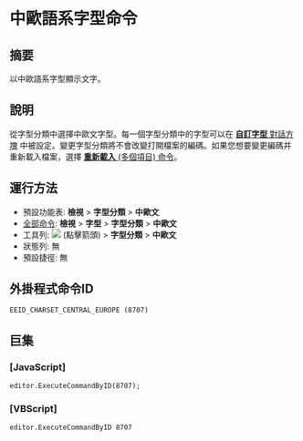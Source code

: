 # 中歐語系字型命令

## 摘要

以中歐語系字型顯示文字。

## 說明

從字型分類中選擇中歐文字型。每一個字型分類中的字型可以在 [**自訂字型** 對話方塊](../../dlg/properties/font/index) 中被設定。變更字型分類將不會改變打開檔案的編碼。如果您想要變更編碼并重新載入檔案，選擇 [**重新載入** (多個項目) 命令](../file/file_reload_defined)。

## 運行方法

- 預設功能表: **檢視** \> **字型分類** \> **中歐文**
- [全部命令](../tools/all_commands): **檢視** \> **字型** >
**字型分類** \> **中歐文**
- 工具列: ![](../../images/fontpopup..png)
(點擊箭頭) \> **字型分類** \> **中歐文**
- 狀態列: 無
- 預設捷徑: 無

## 外掛程式命令ID

```
EEID_CHARSET_CENTRAL_EUROPE (8707)
```

## 巨集

### \[JavaScript\]

```
editor.ExecuteCommandByID(8707);
```

### \[VBScript\]

```
editor.ExecuteCommandByID 8707
```
